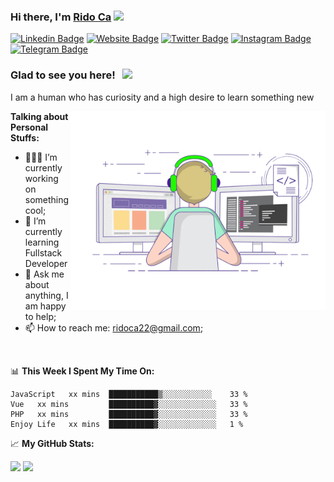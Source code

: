 ### Hi there, I'm <a href="#" target="_blank">Rido Ca</a> <img src="https://media.giphy.com/media/hvRJCLFzcasrR4ia7z/giphy.gif" width="25px">

[![Linkedin Badge](https://img.shields.io/badge/-LinkedIn-0e76a8?style=flat-square&logo=Linkedin&logoColor=white)](https://linkedin.com/in/ridho-choirul-anam-a14a61174)
[![Website Badge](https://img.shields.io/badge/Website-3b5998?style=flat-square&logo=google-chrome&logoColor=white)](https://github.com/RidoCa)
[![Twitter Badge](https://img.shields.io/badge/-Twitter-00acee?style=flat-square&logo=Twitter&logoColor=white)](https://twitter.com/Rido_ca)
[![Instagram Badge](https://img.shields.io/badge/-Instagram-e4405f?style=flat-square&logo=Instagram&logoColor=white)](https://instagram.com/rido_ca/)
[![Telegram Badge](https://img.shields.io/badge/-Telegram-0088cc?style=flat-square&logo=Telegram&logoColor=white)](https://t.me/ridoca22)

### Glad to see you here! &nbsp; ![](https://visitor-badge.glitch.me/badge?page_id=RidoCa.RidoCa)

I am a human who has curiosity and a high desire to learn something new

<img align="right" alt="GIF" src="https://github.com/RidoCa/RidoCa/blob/main/coding.gif?raw=true" width="408" height="318" />

**Talking about Personal Stuffs:**

- 👨🏻‍💻 I’m currently working on something cool;
- 🚀 I’m currently learning Fullstack Developer
- 💬 Ask me about anything, I am happy to help;
- 📫 How to reach me: ridoca22@gmail.com;

</br>

📊 **This Week I Spent My Time On:**
<!--START_SECTION:waka-->
```text
JavaScript   xx mins  ███████████▒░░░░░░░░░░░    33 % 
Vue   xx mins         ██████████▓░░░░░░░░░░░░░   33 % 
PHP   xx mins         ██████████▓░░░░░░░░░░░░░   33 %
Enjoy Life   xx mins  ██████████▓░░░░░░░░░░░░░   1 % 
```
<!--END_SECTION:waka-->


📈 **My GitHub Stats:**

<p>
  <img height="180em" src="https://github-readme-stats.vercel.app/api?username=RidoCa&show_icons=true&hide_border=true&&count_private=true&include_all_commits=true" />
  <img height="180em" src="https://github-readme-stats.vercel.app/api/top-langs/?username=RidoCa&exclude_repo=KNN-Image-Classification&show_icons=true&hide_border=true&layout=compact&langs_count=8"/>
</p>




